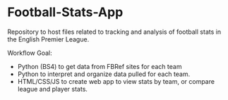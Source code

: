 # Football-Stats-App
Repository to host files related to tracking and analysis of football stats in the English Premier League. 


Workflow Goal:

- Python (BS4) to get data from FBRef sites for each team
- Python to interpret and organize data pulled for each team.
- HTML/CSS/JS to create web app to view stats by team, or compare league and player stats.